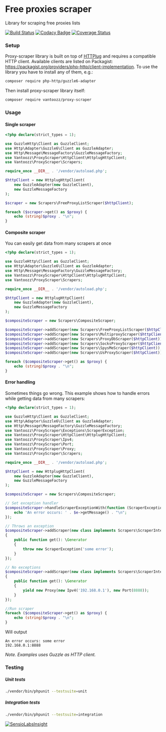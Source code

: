 # Free proxies scraper 
Library for scraping free proxies lists

[![Build Status](https://travis-ci.org/vantoozz/proxy-scraper.svg?branch=master)](https://travis-ci.org/vantoozz/proxy-scraper)
[![Codacy Badge](https://api.codacy.com/project/badge/Grade/4b3e0816e98d486e9f0eff445a6310c6)](https://www.codacy.com/app/vantoozz/proxy-scraper?utm_source=github.com&amp;utm_medium=referral&amp;utm_content=vantoozz/proxy-scraper&amp;utm_campaign=Badge_Grade)
[![Coverage Status](https://coveralls.io/repos/github/vantoozz/proxy-scraper/badge.svg?branch=master)](https://coveralls.io/github/vantoozz/proxy-scraper?branch=master)


### Setup

Proxy-scraper library is built on top of [HTTPlug](http://httplug.io/) and requires a compatible HTTP client. Available clients are listed on Packagist: https://packagist.org/providers/php-http/client-implementation. To use the library you have to install any of them, e.g.:

```bash
composer require php-http/guzzle6-adapter
```

Then install proxy-scraper library itself:
```bash
composer require vantoozz/proxy-scraper
```

### Usage

#### Single scraper
```php
<?php declare(strict_types = 1);

use GuzzleHttp\Client as GuzzleClient;
use Http\Adapter\Guzzle6\Client as GuzzleAdapter;
use Http\Message\MessageFactory\GuzzleMessageFactory;
use Vantoozz\ProxyScraper\HttpClient\HttplugHttpClient;
use Vantoozz\ProxyScraper\Scrapers;

require_once __DIR__ . '/vendor/autoload.php';

$httpClient = new HttplugHttpClient(
    new GuzzleAdapter(new GuzzleClient),
    new GuzzleMessageFactory
);

$scraper = new Scrapers\FreeProxyListScraper($httpClient);

foreach ($scraper->get() as $proxy) {
    echo (string)$proxy . "\n";
}
```

#### Composite scraper
You can easily get data from many scrapers at once
```php
<?php declare(strict_types = 1);

use GuzzleHttp\Client as GuzzleClient;
use Http\Adapter\Guzzle6\Client as GuzzleAdapter;
use Http\Message\MessageFactory\GuzzleMessageFactory;
use Vantoozz\ProxyScraper\HttpClient\HttplugHttpClient;
use Vantoozz\ProxyScraper\Scrapers;

require_once __DIR__ . '/vendor/autoload.php';

$httpClient = new HttplugHttpClient(
    new GuzzleAdapter(new GuzzleClient),
    new GuzzleMessageFactory
);

$compositeScraper = new Scrapers\CompositeScraper;

$compositeScraper->addScraper(new Scrapers\FreeProxyListScraper($httpClient));
$compositeScraper->addScraper(new Scrapers\MultiproxyScraper($httpClient));
$compositeScraper->addScraper(new Scrapers\ProxyDbScraper($httpClient));
$compositeScraper->addScraper(new Scrapers\SocksProxyScraper($httpClient));
$compositeScraper->addScraper(new Scrapers\SpysMeScraper($httpClient));
$compositeScraper->addScraper(new Scrapers\UsProxyScraper($httpClient));

foreach ($compositeScraper->get() as $proxy) {
    echo (string)$proxy . "\n";
}
```

#### Error handling
Sometimes things go wrong. This example shows how to handle errors while getting data from many scrapers:
```php
<?php declare(strict_types = 1);

use GuzzleHttp\Client as GuzzleClient;
use Http\Adapter\Guzzle6\Client as GuzzleAdapter;
use Http\Message\MessageFactory\GuzzleMessageFactory;
use Vantoozz\ProxyScraper\Exceptions\ScraperException;
use Vantoozz\ProxyScraper\HttpClient\HttplugHttpClient;
use Vantoozz\ProxyScraper\Ipv4;
use Vantoozz\ProxyScraper\Port;
use Vantoozz\ProxyScraper\Proxy;
use Vantoozz\ProxyScraper\Scrapers;

require_once __DIR__ . '/vendor/autoload.php';

$httpClient = new HttplugHttpClient(
    new GuzzleAdapter(new GuzzleClient),
    new GuzzleMessageFactory
);

$compositeScraper = new Scrapers\CompositeScraper;

// Set exception handler
$compositeScraper->handleScraperExceptionWith(function (ScraperException $e) {
    echo 'An error occurs: ' . $e->getMessage() . "\n";
});

// Throws an exception
$compositeScraper->addScraper(new class implements Scrapers\ScraperInterface
{
    public function get(): \Generator
    {
        throw new ScraperException('some error');
    }
});

// No exceptions
$compositeScraper->addScraper(new class implements Scrapers\ScraperInterface
{
    public function get(): \Generator
    {
        yield new Proxy(new Ipv4('192.168.0.1'), new Port(8888));
    }
});

//Run scraper
foreach ($compositeScraper->get() as $proxy) {
    echo (string)$proxy . "\n";
}
```
Will output
```
An error occurs: some error
192.168.0.1:8888
```

_Note. Examples uses Guzzle as HTTP client._


### Testing

##### Unit tests
```bash
./vendor/bin/phpunit --testsuite=unit
```

##### Integration tests
```bash
./vendor/bin/phpunit --testsuite=integration
```


[![SensioLabsInsight](https://insight.sensiolabs.com/projects/d5cffc7f-030f-49b3-ac7f-3769db037ee7/big.png)](https://insight.sensiolabs.com/projects/d5cffc7f-030f-49b3-ac7f-3769db037ee7)